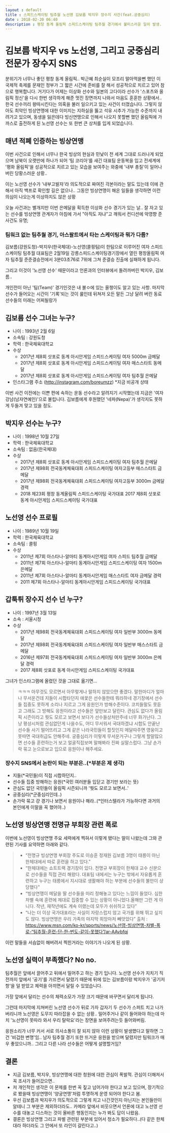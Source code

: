 ```yaml
---
layout : default
title : 스피드스케이팅 팀추월 노선영 김보름 박지우 장수지 사건(feat.궁중심리)
date : 2018-02-20 06:40
description : 평창 동계 올림픽 스피드스케이팅 팀추월 경기에서 불미스러운 일이 발생.  김보름, 박지우 선수가 노선영 선수와 호흡을 의도적으로 맞추지 않고 왕따시켰다는 논란. 썩쏘를 날리는 인터뷰 태도 논란까지 더해져서 여론은 최악으로 치닫고 있는 와중 장수지라는 선수가 궁중심리 인스타그램 올렸다가 몰매 맞는중
---
```


# 김보름 박지우 vs 노선영, 그리고 궁중심리 전문가 장수지 SNS

분위기가 너무나 좋던 평창 동계 올림픽.. 박근혜 최순실이 모조리 말아먹을뻔 했던 이 국제적 축제를 문재인 정부가 그 짧은 시간에 준비를 잘 해서 성공적으로 치르고 있어 참으로 행복합니다. 거기다가 어제는 이상화 선수와 일본의 고다이라 선수가 '스포츠와 올림픽 정신'을 다시 한번 생각하게 해준 멋진 장면까지 나와서 마음도 훈훈한 상황에서.. 한국 선수끼리 왕따시킨다는 의혹을 불러 일으키고 있는 사건이 터졌습니다. 그렇지 않아도 최악인 빙상연맹에 대한 이미지는 지하실을 뚫고 석유 시추가 가능한 수준까지 내려가고 있으며, 동생을 잃은데다 빙신연맹으로 인해서 나오지 못할뻔 했던 올림픽에 가까스로 출전하게 된 노선영 선수는 또 한번 큰 상처를 입게 되었습니다.

## 매년 적폐 인증하는 빙상연맹

이번 사건으로 인해서 너무나 한국 빙상의 현실과 민낯이 전 세계 그대로 드러나게 되었으며 남북이 오랫만에 하나가 되어 ‘팀 코리아’를 새긴 대표팀 운동복을 입고 전세계에 '평화 올림픽'을 성공적으로 치르고 있는 모습을 보여주는 와중에 '내부 총질'이 일어나버린 당황스러운 상황..

이는 노선영 선수가 '내부고발자'라 의도적으로 짜여진 각본이라는 말도 있는데 이에 관해서 아직 백프로 확인할 길은 없으나.. 그동안 빙상연맹이 해온 일들을 생각하면 이런 의심이 나오는게 이상하지도 않은 상황

오늘 사건과는 별개지만 이번 은메달을 획득한 이상화 선수 경기가 있는 날.. 잘 자고 있는 선수를 빙상연맹 관계자가 아침에 가서 "아직도 자냐"고 깨워서 컨디션에 악영향 준 사건도 유명;

### 팀워크 없는 팀추월 경기, 아스팔트에서 타는 스케이팅과 뭐가 다름?

김보름(강원도청)-박지우(한국체대)-노선영(콜핑팀)이 한팀으로 이루어진 여자 스피드스케이팅 팀추월 대표팀은 2월19일 강릉스피드스케이팅경기장에서 열린 평창올림픽 여자 팀추월 준준결승전에서 3분03초76로 7위에 그쳐 준결승 진출에 실패하게 됩니다.

그리고 이것이 '노선영 선수' 때문이라고 언론과의 인터뷰에서 돌려까버린 박지우, 김보름..

개인전이 아닌 '팀(Team)' 경기인것은 내 불ㅇ에 있는 올챙이도 알고 있는 사항. 마지막 선수가 들어오는 시간이 '기록'되는 것이 룰인데 뒤쳐저 오든 말든 그냥 달려 버린 동료 선수들의 미래는 어찌될랑가

## 김보름 선수 그녀는 누구?
* 나이 : 1993년 2월 6일
* 소속팀 : 강원도청
* 학력 : 한국체육대학교
* 수상
    * 2017년 제8회 삿포로 동계 아시안게임 스피드스케이팅 여자 5000m 금메달
    * 2017년 제8회 삿포로 동계 아시안게임 스피드스케이팅 여자 매스스타트 동메달
    * 2017년 제8회 삿포로 동계 아시안게임 스피드스케이팅 여자 팀추월 은메달
* 인스타그램 주소 (http://instagram.com/boreumzz) *지금 비공개 상태

이번 사건 이전에는 이쁜 편에 속하는 운동 선수라고 알려지기 시작했는데 지금은 '여자 강남(남자연예인)'으로 불립니다. 김보름에게 후원했던 '네파(Nepa)'가 생각지도 못하게 두들겨 맞고 있을 정도.

## 박지우 선수는 누구?

* 나이 : 1998년 10월 27일
* 학력 : 한국체육대학교
* 소속팀 : 없음(한국체대)
* 수상
    * 2017년 제8회 삿포로 동계 아시안게임 스피드스케이팅 여자 팀추월 은메달
    * 2017년 제98회 전국동계체육대회 스피드스케이팅 여자고등부 매스스타트 금메달
    * 2017년 제98회 전국동계체육대회 스피드스케이팅 여자고등부 3000m 금메달 경력
    * 2018 제23회 평창 동계올림픽 스피드스케이팅 국가대표 2017 제8회 삿포로 동계 아시안게임 스피드스케이팅 국가대표


## 노선영 선수 프로필
* 나이 : 1989년 10월 19일
* 학력 : 한국체육대학교
* 소속팀 : 콜핑
* 수상
    * 2011년 제7회 아스타나-알마티 동계아시안게임 여자 스피드 팀추월 금메달
    * 2011년 제7회 아스타나-알마티 동계아시안게임 스피드스케이팅 여자 1500m 은메달
    * 2011년 제7회 아스타나-알마티 동계아시안게임 매스스타트 여자 금메달 경력
    * 2011 제7회 아스타나-알마티 동계아시안게임 스피드스케이팅 국가대표


## 갑툭튀 장수지 선수 넌 누구?
* 나이 : 1997년 3월 13일
* 소속 : 서울시청
* 수상 
    * 2017년 제98회 전국동계체육대회 스피드스케이팅 여자 일반부 3000m 동메달
    * 2017년 제98회 전국동계체육대회 스피드스케이팅 여자 일반부 매스스타트 금메달
    * 2016년 제97회 전국동계체육대회 스피드스케이팅 여자 일반부 3000m 은메달 경력
    * 2017 제8회 삿포로 동계 아시안게임 스피드스케이팅 국가대표

그녀가 인스타그램에 올렸던 것을 그대로 옮기면...

>ㅋㅋㅋ 아무것도 모르면서 아무렇게나 말하지 않았으먄 좋겠다. 말한마디가 얼마나 무서운건데 지들이 시합타던지 애꿏은 선수들한테 뭐라하네 경기장에서 선수들 집중도 못하게 소리나 지르고 그게 응원인가 방해수준이다. 코치들말도 못듣고 그래도 그 방해도 응원이라고 선수들은 앞만보고 달린다. 관심도 없다가 올림픽 시즌이라고 뭣도 모르고 보면서 보다가 선수들상처만주네 너무 화가난다. 그냥 평상시처럼 관심없던게 나을수도, 어디 무서워서 국대하겠냐 시합도 안끝난 선수들 사기 떨어뜨리고 그게 같은 나라국민들이 할짓인지 메달따주면 영웅이고 못따면 국대취급도 안해주네. 궁중심리가 이렇게 무서운거구나 그렇게 할말많으면 선수들 훈련하는거 보고 얼굴직접보며 말해봐라 진짜 실말스럽다. 그냥 손가락 묶고 눈으로보고 입으로 응원이나 해주세요.

### 장수지 SNS에서 논란이 되는 부분은..(*부분은 제 생각)
* 지들(*국민들)이 직접 시합하던지..
* 선수들 집중 방해하는 응원(*국민 여러분들 입닫고 경기만 보라는 뜻)
* 관심도 없던 국민들이 올림픽 시즌되니까 '뭣도 모르고 보면서..'
* 궁중심리(*군중심리인데..)
* 손가락 묶고 걍 경기나 보면서 응원이나 해라..(*인터스텔라가 가능하다면 과거의 본인에게 이말을 꼭 했어야..)

## 노선영 빙상연맹 전명규 부회장 관련 폭로
이번에 노선영이 빙상연맹 주요 세력에게 찍혀서 이렇게 됐다는 말이 나왔는데 그와 관련된 기사를 요약하면 아래와 같다.

> * “전명규 빙상연맹 부회장 주도로 이승훈 정재원 김보름 3명이 태릉이 아닌 한체대에서 따로 훈련을 하고 있다."
> * “한체대에는 쇼트트랙 경기장이 있다. 전명규 부회장이 한체대 교수 신분으로 선수들을 직접 관리 해왔다. 대표팀 내에서는 누구는 밖에서 자유롭게 훈련하고 누구는 태릉에서 지시대로 생활해야 하는 부분에 선수들의 불만이 상당했다”
> * “빙상연맹이 메달을 딸 선수들을 미리 정해놓고 있다는 느낌이 들었다. 심한 차별 속에 훈련에 제대로 집중할 수 있는 상황이 아니었다.올해만 그런 게 아니다. 작년, 재작년에도 계속 이랬는데 모두가 쉬쉬하고 있다”
> * “나는 더 이상 국가대표라는 사실이 자랑스럽지 않고 국가를 위해 뛰고 싶지도 않다. 빙상연맹은 우리 가족의 마지막 희망마저 빼앗았다”
출처 : https://www.msn.com/ko-kr/sports/news/노선영-빙상연맹-차별-폭로-“팀추월-훈련-단-한-번도-같이-못했다”/ar-AAvbfqj

이런 말들을 서슴없이 해버려서 찍힌거라는 이야기가 나오게 된 상황.

## 노선영 실력이 부족했다? No no.
팀추월은 앞에서 끌어주고 뒤에서 밀어주고 하는 경기 입니다. 노선영 선수가 지치기 직전까지 앞에서 '공기'를 가르면서 달렸기 때문에 뒤에 있는 김보름이랑 박지우가 '공기저항'을 덜 받았고 체력을 아끼면서 달릴 수 있었습니다.

가장 앞에서 달리는 선수의 체력소모가 가장 크기 때문에 바꾸면서 달리게 됩니다.

그런데 마지막에 지쳐버린 노선영 선수가 뒤로 가자 갑자기 두 선수가 스퍼트 치고 나가버리니까 노선영은 도무지 따라잡을 수 없는 상황.. 밀어주거나 같이 들어와야 하는데 마치 '노선영이 못따라 와서 우리 탈락요'라는 장면을 보여주려는듯 들어와버림.

응원소리가 너무 커서 서로 의사소통이 잘 되지 않아 이런 상황이 발생헀다고 말하면 그건 '비겁한 변명'임.. 남자 팀추월 경기 또한 뜨거운 응원을 받으며 달렸지만 팀워크가 매우 좋았으니까.. 그리고 다른 나라 선수들은 어떻게 설명할거임?

## 결론
* 지금 김보름, 박지우, 빙상연맹에 대한 청원에 대한 관심이 폭발적. 관심이 더해져서 꼭 조사가 들어갔으면..
* 저 개인적인 생각은 이 문제를 한번 꼭 짚고 넘어가야 한다고 보고 있으며, 장기적으로 봤을때 빙상연맹이 '양궁연맹'처럼 투명하게 운영 되어야 한다고 봄.
*  우선 김보름과 박지우가 의도적으로 그렇게 치고 나간것인지 아닌지는 본인들만이 알테니 그 부분은 제외하더라도.. 카메라 앞에서 비웃으면서 언론에 대고 노선영 선수를 대놓고 디스하는 것이 올바른 행동인지는 누가 봐도 답이 나왔음.
*  결론은 빙상연맹 그리고 파벌 관련된 부분에 있어서 청소가 필요하다..(다 같은 한체대라 하더라도 그 안에서 또 라인이 갈린다고..)
